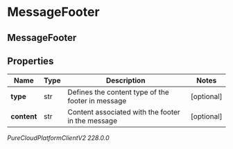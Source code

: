 # MessageFooter

## MessageFooter

## Properties

|Name | Type | Description | Notes|
|------------ | ------------- | ------------- | -------------|
| **type** | str | Defines the content type of the footer in message | [optional] |
| **content** | str | Content associated with the footer in the message | [optional] |



_PureCloudPlatformClientV2 228.0.0_
